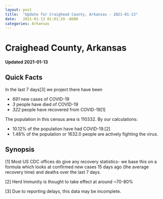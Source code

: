 ```yaml
---
layout: post
title:  "Update for Craighead County, Arkansas - 2021-01-13"
date:   2021-01-13 01:01:29 -0600
categories: Arkansas
---
```


# Craighead County, Arkansas
#### Updated 2021-01-13

## Quick Facts

In the last 7 days[3] we project there have been
- *691* new cases of COVID-19
- *3* people have died of COVID-19
- *322* people have recovered from COVID-19[1]

The population in this census area is 110332. By our calculations:
- 10.12% of the population have had COVID-19.[2]
- 1.48% of the population or 1632.0 people are actively fighting the virus.

## Synopsis




[1] Most US CDC offices do give any recovery statistics- we base this on a formula which looks at confirmed new cases
15 days ago (the average recovery time) and deaths over the last 7 days.

[2] Herd Immunity is thought to take effect at around ~70-80%

[3] Due to reporting delays, this data may be incomplete.
 
    